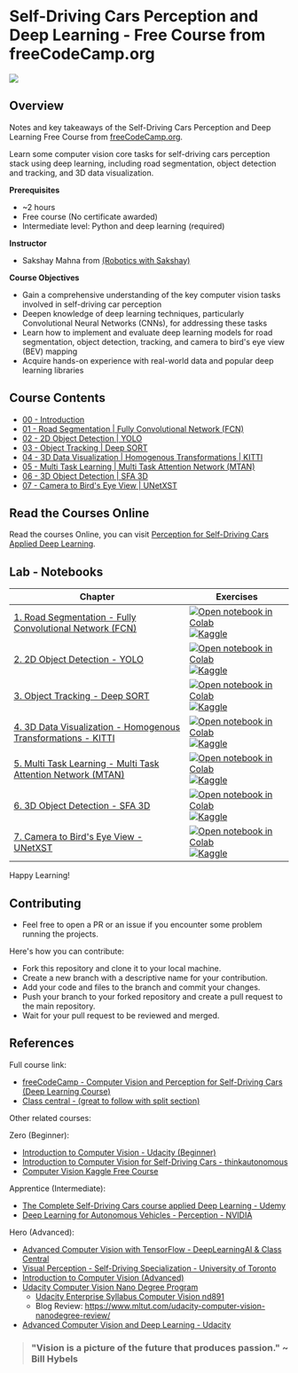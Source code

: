 # Self-Driving Cars Perception and Deep Learning - Free Course from freeCodeCamp.org

![](./docs/https___img.youtube.com_vi_cPOtULagNnI_hqdefault.avif)

## Overview

Notes and key takeaways of the Self-Driving Cars Perception and Deep Learning Free Course from [freeCodeCamp.org](freeCodeCamp.org).

Learn some computer vision core tasks for self-driving cars perception stack using deep learning, including road segmentation, object detection and tracking, and 3D data visualization.

**Prerequisites**

- ~2 hours
- Free course (No certificate awarded) 
- Intermediate level: Python and deep learning (required)

**Instructor**

- Sakshay Mahna from [(Robotics with Sakshay)](https://www.youtube.com/channel/UC57lEMTXZzXYu_y0FKdW6xA)
  
**Course Objectives**

- Gain a comprehensive understanding of the key computer vision tasks involved in self-driving car perception
- Deepen knowledge of deep learning techniques, particularly Convolutional Neural Networks (CNNs), for addressing these tasks
- Learn how to implement and evaluate deep learning models for road segmentation, object detection, tracking, and camera to bird's eye view (BEV) mapping
- Acquire hands-on experience with real-world data and popular deep learning libraries

## Course Contents

- [00 - Introduction](./00-introduction.md)
- [01 - Road Segmentation | Fully Convolutional Network (FCN)](./01-Road-Segmentation-FCN.md)
- [02 - 2D Object Detection | YOLO](./02-2D-Object-Detection-YOLO.md)
- [03 - Object Tracking | Deep SORT](./03-Object-Tracking-Deep-SORT.md)
- [04 - 3D Data Visualization | Homogenous Transformations | KITTI](./04-3D-Data-Visualization-Homogenous-Transformations-KITTI.md)
- [05 - Multi Task Learning | Multi Task Attention Network (MTAN)](./05-Multi-Task-Learning-MTAN.md)
- [06 - 3D Object Detection | SFA 3D](./06-3D-Object-Detection-SFA-3D.md)
- [07 - Camera to Bird's Eye View | UNetXST](./07-Camera-to-Birds-Eye-View-UNetXST.md )


## Read the Courses Online

Read the courses Online, you can visit [Perception for Self-Driving Cars Applied Deep Learning](#).

## Lab - Notebooks

|Chapter|Exercises|
|--|--|
|[1. Road Segmentation - Fully Convolutional Network (FCN)](./lab/notebooks/01-Road-Seg/road-segmentation-fcn-tf.ipynb)|[![Open notebook in Colab](https://colab.research.google.com/assets/colab-badge.svg)](https://colab.research.google.com/github/afondiel/Self-Driving-Cars-Perception-and-Deep-Learning-Free-Course-freeCodeCamp/blob/main/lab/notebooks/01-Road-Seg/road-segmentation-fcn-tf.ipynb) [![Kaggle](https://kaggle.com/static/images/open-in-kaggle.svg)](https://www.kaggle.com/code/thepostitguy/road-segmentation-fcn-tf/edit)|
|[2. 2D Object Detection - YOLO](./lab/notebooks/02-2d-object-det/2d-object-detection-yolov3-keras.ipynb)|[![Open notebook in Colab](https://colab.research.google.com/assets/colab-badge.svg)](https://colab.research.google.com/github/afondiel/Self-Driving-Cars-Perception-and-Deep-Learning-Free-Course-freeCodeCamp/blob/main/lab/notebooks/02-2d-object-det/2d-object-detection-yolov3-keras.ipynb) [![Kaggle](https://kaggle.com/static/images/open-in-kaggle.svg)](https://www.kaggle.com/code/thepostitguy/2d-object-detection-yolov3-keras/edit)|
|[3. Object Tracking - Deep SORT](./lab/notebooks/03-object-tracking/03-object-tracking-deep-sort.ipynb)|[![Open notebook in Colab](https://colab.research.google.com/assets/colab-badge.svg)](https://colab.research.google.com/github/afondiel/Self-Driving-Cars-Perception-and-Deep-Learning-Free-Course-freeCodeCamp/blob/main/lab/notebooks/03-object-tracking/object-tracking-deep-sort.ipynb) [![Kaggle](https://kaggle.com/static/images/open-in-kaggle.svg)](https://www.kaggle.com/code/thepostitguy/object-tracking-deep-sort/edit)|
|[4. 3D Data Visualization - Homogenous Transformations - KITTI](./lab/notebooks/04-3d-data-viz/3d-data-visualization-kitti-lidar.ipynb)|[![Open notebook in Colab](https://colab.research.google.com/assets/colab-badge.svg)](https://colab.research.google.com/github/afondiel/Self-Driving-Cars-Perception-and-Deep-Learning-Free-Course-freeCodeCamp/blob/main/lab/notebooks/04-3d-data-viz/3d-data-visualization-kitti-lidar.ipynb) [![Kaggle](https://kaggle.com/static/images/open-in-kaggle.svg)](https://www.kaggle.com/code/thepostitguy/3d-data-visualization-kitti-lidar/edit)|
|[5. Multi Task Learning - Multi Task Attention Network (MTAN)](./lab/notebooks/05-MTAN/mtan-multi-task-attention-network.ipynb)|[![Open notebook in Colab](https://colab.research.google.com/assets/colab-badge.svg)](https://colab.research.google.com/github/afondiel/Self-Driving-Cars-Perception-and-Deep-Learning-Free-Course-freeCodeCamp/blob/main/lab/notebooks/05-MTAN/mtan-multi-task-attention-network.ipynb) [![Kaggle](https://kaggle.com/static/images/open-in-kaggle.svg)](hhttps://www.kaggle.com/code/thepostitguy/mtan-multi-task-attention-network/edit)|
|[6. 3D Object Detection - SFA 3D](./lab/notebooks/06-3d-obj-det/3d-object-detection-sfa3d.ipynb)|[![Open notebook in Colab](https://colab.research.google.com/assets/colab-badge.svg)](https://colab.research.google.com/github/afondiel/Self-Driving-Cars-Perception-and-Deep-Learning-Free-Course-freeCodeCamp/blob/main/lab/notebooks/06-3d-obj-det/3d-object-detection-sfa3d.ipynb) [![Kaggle](https://kaggle.com/static/images/open-in-kaggle.svg)](https://www.kaggle.com/code/thepostitguy/3d-object-detection-sfa3d/edit)|
|[7. Camera to Bird's Eye View - UNetXST](./lab/notebooks/07-UNetXST/unetxst-camera-to-bird-s-eye-view.ipynb)|[![Open notebook in Colab](https://colab.research.google.com/assets/colab-badge.svg)](https://colab.research.google.com/github/afondiel/Self-Driving-Cars-Perception-and-Deep-Learning-Free-Course-freeCodeCamp/blob/main/lab/notebooks/07-UNetXST/unetxst-camera-to-bird-s-eye-view.ipynb) [![Kaggle](https://kaggle.com/static/images/open-in-kaggle.svg)](https://www.kaggle.com/code/thepostitguy/unetxst-camera-to-bird-s-eye-view/edit)|


Happy Learning!

## Contributing

- Feel free to open a PR or an issue if you encounter some problem running the projects.

Here's how you can contribute:

- Fork this repository and clone it to your local machine.
- Create a new branch with a descriptive name for your contribution.
- Add your code and files to the branch and commit your changes.
- Push your branch to your forked repository and create a pull request to the main repository.
- Wait for your pull request to be reviewed and merged.


## References

Full course link: 
- [freeCodeCamp - Computer Vision and Perception for Self-Driving Cars (Deep Learning Course)](https://www.youtube.com/watch?v=cPOtULagNnI&t=0s)
- [Class central - (great to follow with split section)](https://www.classcentral.com/classroom/freecodecamp-computer-vision-and-perception-for-self-driving-cars-deep-learning-course-104874)

Other related courses:

Zero (Beginner):

- [Introduction to Computer Vision - Udacity (Beginner)](https://www.udacity.com/course/computer-vision-basics--ud810)
- [Introduction to Computer Vision for Self-Driving Cars - thinkautonomous](https://www.thinkautonomous.ai/blog/computer-vision-self-driving-cars-introduction/)
- [Computer Vision Kaggle Free Course](https://github.com/afondiel/Computer-Vision-Kaggle-Free-Course)

Apprentice (Intermediate):

- [The Complete Self-Driving Cars course applied Deep Learning - Udemy](https://github.com/afondiel/The-Complete-Self-Driving-Car-Course-Udemy)
- [Deep Learning for Autonomous Vehicles - Perception - NVIDIA](https://courses.nvidia.com/courses/course-v1:DLI+C-AV-01+V3/)


Hero (Advanced):

- [Advanced Computer Vision with TensorFlow - DeepLearningAI & Class Central](https://www.classcentral.com/course/advanced-computer-vision-with-tensorflow-22551)
- [Visual Perception - Self-Driving Specialization - University of Toronto](https://github.com/afondiel/Self-Driving-Cars-Specialization/tree/main/Course3-Visual-Perception-for-Self-Driving-Cars)
- [Introduction to Computer Vision (Advanced)](https://www.udacity.com/course/introduction-to-computer-vision--cd0360)
- [Udacity Computer Vision Nano Degree Program](https://www.udacity.com/course/computer-vision-nanodegree--nd891)
  - [Udacity Enterprise Syllabus Computer Vision nd891](https://business.udacity.com/rs/138-FQP-587/images/Udacity%20Enterprise%20Syllabus%20Computer%20Vision%20nd891.pdf)
  - Blog Review: https://www.mltut.com/udacity-computer-vision-nanodegree-review/
- [Advanced Computer Vision and Deep Learning - Udacity](https://www.udacity.com/course/advanced-computer-vision-and-deep-learning--cd0361)


> ### "Vision is a picture of the future that produces passion." ~ Bill Hybels

